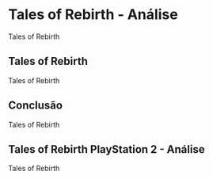 ---
---

# Tales of Rebirth - Análise

Tales of Rebirth

## Tales of Rebirth

Tales of Rebirth

## Conclusão

Tales of Rebirth

## Tales of Rebirth PlayStation 2 - Análise

Tales of Rebirth
